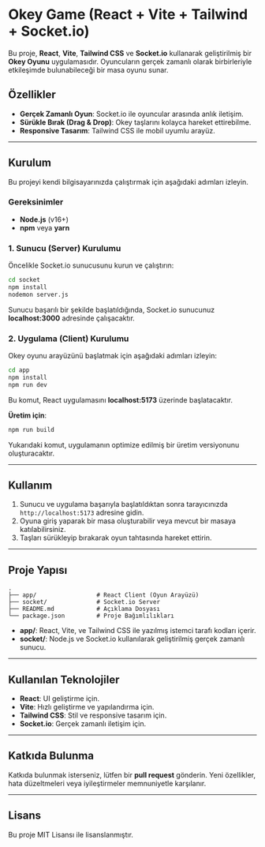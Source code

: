 # Okey Game (React + Vite + Tailwind + Socket.io)

Bu proje, **React**, **Vite**, **Tailwind CSS** ve **Socket.io** kullanarak geliştirilmiş bir **Okey Oyunu** uygulamasıdır. Oyuncuların gerçek zamanlı olarak birbirleriyle etkileşimde bulunabileceği bir masa oyunu sunar.


## Özellikler
- **Gerçek Zamanlı Oyun**: Socket.io ile oyuncular arasında anlık iletişim.
- **Sürükle Bırak (Drag & Drop)**: Okey taşlarını kolayca hareket ettirebilme.
- **Responsive Tasarım**: Tailwind CSS ile mobil uyumlu arayüz.

---
## Kurulum

Bu projeyi kendi bilgisayarınızda çalıştırmak için aşağıdaki adımları izleyin.

### Gereksinimler
- **Node.js** (v16+)
- **npm** veya **yarn**

### 1. Sunucu (Server) Kurulumu

Öncelikle Socket.io sunucusunu kurun ve çalıştırın:

```bash
cd socket
npm install
nodemon server.js
```

Sunucu başarılı bir şekilde başlatıldığında, Socket.io sunucunuz **localhost:3000** adresinde çalışacaktır.

### 2. Uygulama (Client) Kurulumu

Okey oyunu arayüzünü başlatmak için aşağıdaki adımları izleyin:

```bash
cd app
npm install
npm run dev
```

Bu komut, React uygulamasını **localhost:5173** üzerinde başlatacaktır.

**Üretim için**:

```bash
npm run build
```

Yukarıdaki komut, uygulamanın optimize edilmiş bir üretim versiyonunu oluşturacaktır.

---

## Kullanım

1. Sunucu ve uygulama başarıyla başlatıldıktan sonra tarayıcınızda `http://localhost:5173` adresine gidin.
2. Oyuna giriş yaparak bir masa oluşturabilir veya mevcut bir masaya katılabilirsiniz.
3. Taşları sürükleyip bırakarak oyun tahtasında hareket ettirin.

---

## Proje Yapısı

```
.
├── app/                 # React Client (Oyun Arayüzü)
├── socket/              # Socket.io Server
├── README.md            # Açıklama Dosyası
└── package.json         # Proje Bağımlılıkları
```

- **app/**: React, Vite, ve Tailwind CSS ile yazılmış istemci tarafı kodları içerir.
- **socket/**: Node.js ve Socket.io kullanılarak geliştirilmiş gerçek zamanlı sunucu.

---

## Kullanılan Teknolojiler
- **React**: UI geliştirme için.
- **Vite**: Hızlı geliştirme ve yapılandırma için.
- **Tailwind CSS**: Stil ve responsive tasarım için.
- **Socket.io**: Gerçek zamanlı iletişim için.

---

## Katkıda Bulunma

Katkıda bulunmak isterseniz, lütfen bir **pull request** gönderin. Yeni özellikler, hata düzeltmeleri veya iyileştirmeler memnuniyetle karşılanır.

---

## Lisans

Bu proje MIT Lisansı ile lisanslanmıştır.
